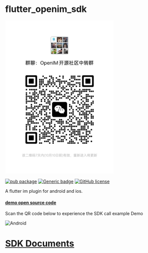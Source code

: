 # flutter_openim_sdk
<img src="https://github.com/OpenIMSDK/OpenIM-Docs/blob/main/docs/images/WechatIMG20.jpeg" alt="image" style="width: 350px; " />

[![pub package](https://img.shields.io/pub/v/flutter_openim_sdk.svg)](https://pub.flutter-io.cn/packages/flutter_openim_sdk)
[![Generic badge](https://img.shields.io/badge/platform-android%20|%20ios%20-blue.svg)](https://pub.dev/packages/flutter_openim_sdk)
[![GitHub license](https://img.shields.io/github/license/OpenIMSDK/Open-IM-SDK-Flutter)](https://github.com/OpenIMSDK/Open-IM-SDK-Flutter/blob/main/LICENSE)

A flutter im plugin for android and ios.

####  [demo open source code](https://github.com/OpenIMSDK/Open-IM-Flutter-Demo.git)

Scan the QR code below to experience the SDK call example Demo

![Android](https://www.pgyer.com/app/qrcode/OpenIM-Flutter)

# [SDK Documents](https://doc.rentsoft.cn/sdks/quickstart/flutter)


